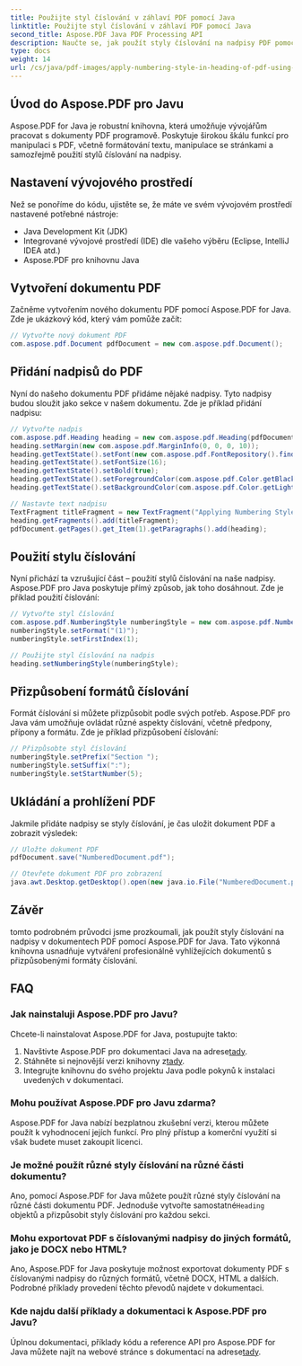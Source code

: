```yaml
---
title: Použijte styl číslování v záhlaví PDF pomocí Java
linktitle: Použijte styl číslování v záhlaví PDF pomocí Java
second_title: Aspose.PDF Java PDF Processing API
description: Naučte se, jak použít styly číslování na nadpisy PDF pomocí Aspose.PDF pro Java. Náš podrobný průvodce poskytuje příklady zdrojového kódu pro profesionální úpravu vašich dokumentů.
type: docs
weight: 14
url: /cs/java/pdf-images/apply-numbering-style-in-heading-of-pdf-using-java/
---
```


## Úvod do Aspose.PDF pro Javu

Aspose.PDF for Java je robustní knihovna, která umožňuje vývojářům pracovat s dokumenty PDF programově. Poskytuje širokou škálu funkcí pro manipulaci s PDF, včetně formátování textu, manipulace se stránkami a samozřejmě použití stylů číslování na nadpisy.

## Nastavení vývojového prostředí

Než se ponoříme do kódu, ujistěte se, že máte ve svém vývojovém prostředí nastavené potřebné nástroje:

- Java Development Kit (JDK)
- Integrované vývojové prostředí (IDE) dle vašeho výběru (Eclipse, IntelliJ IDEA atd.)
- Aspose.PDF pro knihovnu Java

## Vytvoření dokumentu PDF

Začněme vytvořením nového dokumentu PDF pomocí Aspose.PDF for Java. Zde je ukázkový kód, který vám pomůže začít:

```java
// Vytvořte nový dokument PDF
com.aspose.pdf.Document pdfDocument = new com.aspose.pdf.Document();
```

## Přidání nadpisů do PDF

Nyní do našeho dokumentu PDF přidáme nějaké nadpisy. Tyto nadpisy budou sloužit jako sekce v našem dokumentu. Zde je příklad přidání nadpisu:

```java
// Vytvořte nadpis
com.aspose.pdf.Heading heading = new com.aspose.pdf.Heading(pdfDocument.getPages().get_Item(1));
heading.setMargin(new com.aspose.pdf.MarginInfo(0, 0, 0, 10));
heading.getTextState().setFont(new com.aspose.pdf.FontRepository().findFont("Arial"));
heading.getTextState().setFontSize(16);
heading.getTextState().setBold(true);
heading.getTextState().setForegroundColor(com.aspose.pdf.Color.getBlack());
heading.getTextState().setBackgroundColor(com.aspose.pdf.Color.getLightGray());

// Nastavte text nadpisu
TextFragment titleFragment = new TextFragment("Applying Numbering Style");
heading.getFragments().add(titleFragment);
pdfDocument.getPages().get_Item(1).getParagraphs().add(heading);
```

## Použití stylu číslování

Nyní přichází ta vzrušující část – použití stylů číslování na naše nadpisy. Aspose.PDF pro Java poskytuje přímý způsob, jak toho dosáhnout. Zde je příklad použití číslování:

```java
// Vytvořte styl číslování
com.aspose.pdf.NumberingStyle numberingStyle = new com.aspose.pdf.NumberingStyle();
numberingStyle.setFormat("(1)");
numberingStyle.setFirstIndex(1);

// Použijte styl číslování na nadpis
heading.setNumberingStyle(numberingStyle);
```

## Přizpůsobení formátů číslování

Formát číslování si můžete přizpůsobit podle svých potřeb. Aspose.PDF pro Java vám umožňuje ovládat různé aspekty číslování, včetně předpony, přípony a formátu. Zde je příklad přizpůsobení číslování:

```java
// Přizpůsobte styl číslování
numberingStyle.setPrefix("Section ");
numberingStyle.setSuffix(":");
numberingStyle.setStartNumber(5);
```

## Ukládání a prohlížení PDF

Jakmile přidáte nadpisy se styly číslování, je čas uložit dokument PDF a zobrazit výsledek:

```java
// Uložte dokument PDF
pdfDocument.save("NumberedDocument.pdf");

// Otevřete dokument PDF pro zobrazení
java.awt.Desktop.getDesktop().open(new java.io.File("NumberedDocument.pdf"));
```

## Závěr

tomto podrobném průvodci jsme prozkoumali, jak použít styly číslování na nadpisy v dokumentech PDF pomocí Aspose.PDF for Java. Tato výkonná knihovna usnadňuje vytváření profesionálně vyhlížejících dokumentů s přizpůsobenými formáty číslování.

## FAQ

### Jak nainstaluji Aspose.PDF pro Javu?

Chcete-li nainstalovat Aspose.PDF for Java, postupujte takto:

1.  Navštivte Aspose.PDF pro dokumentaci Java na adrese[tady](https://reference.aspose.com/pdf/java/).
2.  Stáhněte si nejnovější verzi knihovny z[tady](https://releases.aspose.com/pdf/java/).
3. Integrujte knihovnu do svého projektu Java podle pokynů k instalaci uvedených v dokumentaci.

### Mohu používat Aspose.PDF pro Javu zdarma?

Aspose.PDF for Java nabízí bezplatnou zkušební verzi, kterou můžete použít k vyhodnocení jejích funkcí. Pro plný přístup a komerční využití si však budete muset zakoupit licenci.

### Je možné použít různé styly číslování na různé části dokumentu?

 Ano, pomocí Aspose.PDF for Java můžete použít různé styly číslování na různé části dokumentu PDF. Jednoduše vytvořte samostatné`Heading` objektů a přizpůsobit styly číslování pro každou sekci.

### Mohu exportovat PDF s číslovanými nadpisy do jiných formátů, jako je DOCX nebo HTML?

Ano, Aspose.PDF for Java poskytuje možnost exportovat dokumenty PDF s číslovanými nadpisy do různých formátů, včetně DOCX, HTML a dalších. Podrobné příklady provedení těchto převodů najdete v dokumentaci.

### Kde najdu další příklady a dokumentaci k Aspose.PDF pro Javu?

 Úplnou dokumentaci, příklady kódu a reference API pro Aspose.PDF for Java můžete najít na webové stránce s dokumentací na adrese[tady](https://reference.aspose.com/pdf/java/).